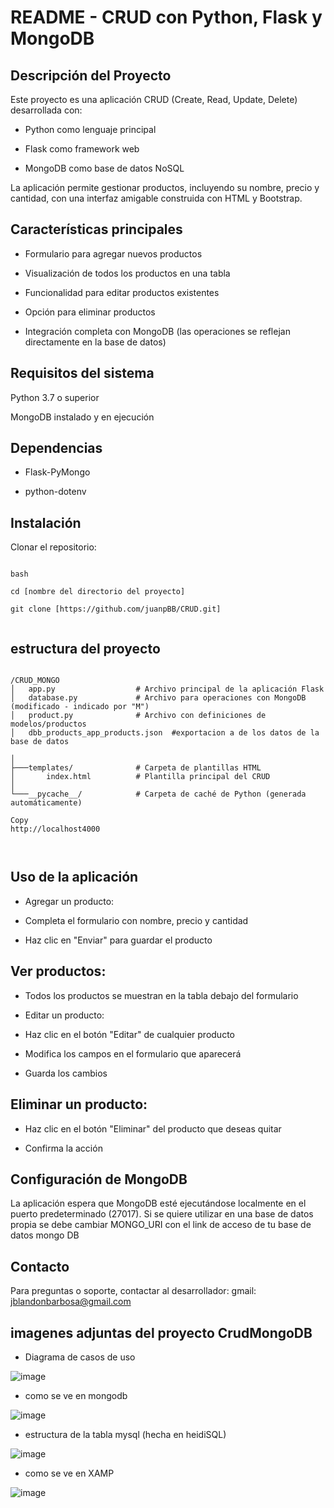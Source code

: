 # README - CRUD con Python, Flask y MongoDB
## Descripción del Proyecto

Este proyecto es una aplicación CRUD (Create, Read, Update, Delete) desarrollada con:

- Python como lenguaje principal

- Flask como framework web

- MongoDB como base de datos NoSQL

La aplicación permite gestionar productos, incluyendo su nombre, precio y cantidad, con una interfaz amigable construida con HTML y Bootstrap.

## Características principales
- Formulario para agregar nuevos productos

- Visualización de todos los productos en una tabla

- Funcionalidad para editar productos existentes

- Opción para eliminar productos

- Integración completa con MongoDB (las operaciones se reflejan directamente en la base de datos)

## Requisitos del sistema
Python 3.7 o superior

MongoDB instalado y en ejecución


## Dependencias


- Flask-PyMongo

- python-dotenv


## Instalación

Clonar el repositorio:

```

bash

cd [nombre del directorio del proyecto]

git clone [https://github.com/juanpBB/CRUD.git]


```

## estructura del proyecto


```

/CRUD_MONGO
│   app.py                  # Archivo principal de la aplicación Flask
│   database.py             # Archivo para operaciones con MongoDB (modificado - indicado por "M")
│   product.py              # Archivo con definiciones de modelos/productos
│   dbb_products_app_products.json  #exportacion a de los datos de la base de datos

│
├───templates/              # Carpeta de plantillas HTML
│       index.html          # Plantilla principal del CRUD
│
└───__pycache__/            # Carpeta de caché de Python (generada automáticamente)

Copy
http://localhost4000



```

## Uso de la aplicación
- Agregar un producto:

- Completa el formulario con nombre, precio y cantidad

- Haz clic en "Enviar" para guardar el producto

## Ver productos:

- Todos los productos se muestran en la tabla debajo del formulario

- Editar un producto:

- Haz clic en el botón "Editar" de cualquier producto

- Modifica los campos en el formulario que aparecerá

- Guarda los cambios

## Eliminar un producto:

- Haz clic en el botón "Eliminar" del producto que deseas quitar

- Confirma la acción

## Configuración de MongoDB
La aplicación espera que MongoDB esté ejecutándose localmente en el puerto predeterminado (27017). Si se quiere utilizar en una base de datos propia se debe cambiar MONGO_URI con el link de acceso de tu base de datos mongo DB



## Contacto
Para preguntas o soporte, contactar al desarrollador: 
gmail:  jblandonbarbosa@gmail.com


## imagenes adjuntas del proyecto CrudMongoDB

- Diagrama de casos de uso

![image](https://github.com/user-attachments/assets/c6a580b9-7baa-419d-887e-77bf1a05c8af)

- como se ve en mongodb


 ![image](https://github.com/user-attachments/assets/02e7c1e0-e26c-4cb5-9642-f33f06ddca8e)

- estructura de la tabla mysql (hecha en heidiSQL)


![image](https://github.com/user-attachments/assets/ffbf7231-4f82-45ba-8f3b-3ce3fef96471)

- como se ve en XAMP


![image](https://github.com/user-attachments/assets/1c28184f-5499-46f7-9cef-c03b70179ee2)
